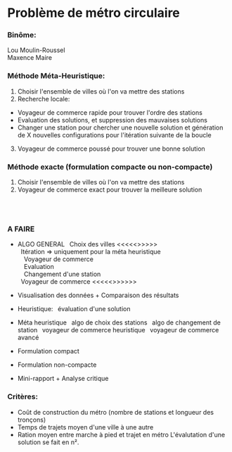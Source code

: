 
# Problème de métro circulaire

### Binôme:
Lou Moulin-Roussel<br />
Maxence Maire<br />

### Méthode Méta-Heuristique:
1. Choisir l'ensemble de villes où l'on va mettre des stations
2. Recherche locale:
- Voyageur de commerce rapide pour trouver l'ordre des stations
- Evaluation des solutions, et suppression des mauvaises solutions
- Changer une station pour chercher une nouvelle solution et génération de X nouvelles configurations pour l'itération suivante de la boucle
3. Voyageur de commerce poussé pour trouver une bonne solution

### Méthode exacte (formulation compacte ou non-compacte)
1. Choisir l'ensemble de villes où l'on va mettre des stations
2. Voyageur de commerce exact pour trouver la meilleure solution

<br />
<br />

### A FAIRE
- ALGO GENERAL
&ensp;Choix des villes          <<<<<>>>>><br />
&ensp;Itération  => uniquement pour la méta heuristique<br />
&ensp;&ensp;Voyageur de commerce<br />
&ensp;&ensp;Evaluation<br />
&ensp;&ensp;Changement d'une station<br />
&ensp;Voyageur de commerce      <<<<<>>>>>><br />

- Visualisation des données + Comparaison des résultats

- Heuristique:
&ensp;évaluation d'une solution

- Méta heuristique
&ensp;algo de choix des stations
&ensp;algo de changement de station
&ensp;voyageur de commerce heuristique
&ensp;voyageur de commerce avancé
- Formulation compact
- Formulation non-compacte
- Mini-rapport + Analyse critique


### Critères:
- Coût de construction du métro (nombre de stations et longueur des tronçons)
- Temps de trajets moyen d'une ville à une autre
- Ration moyen entre marche à pied et trajet en métro
L'évalutation d'une solution se fait en n².
